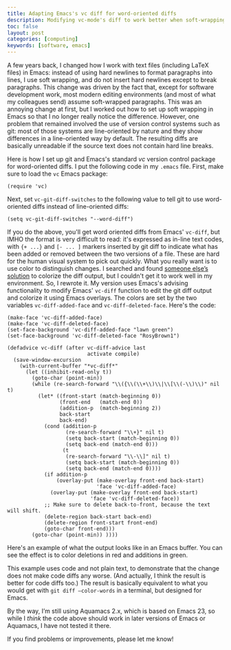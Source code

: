 ```yaml
---
title: Adapting Emacs's vc diff for word-oriented diffs
description: Modifying vc-mode's diff to work better when soft-wrapping
toc: false
layout: post
categories: [computing]
keywords: [software, emacs]
---
```


A few years back, I changed how I work with text files (including LaTeX files) in Emacs: instead of using hard newlines to format paragraphs into lines, I use soft wrapping, and do not insert hard newlines except to break paragraphs.  This change was driven by the fact that, except for software development work, most modern editing environments (and most of what my colleagues send) assume soft-wrapped paragraphs.  This was an annoying change at first, but I worked out how to set up soft wrapping in Emacs so that I no longer really notice the difference.  However, one problem that remained involved the use of version control systems such as git: most of those systems are line-oriented by nature and they show differences in a line-oriented way by default.  The resulting diffs are basically unreadable if the source text does not contain hard line breaks.

Here is how I set up git and Emacs's standard *vc* version control package for word-oriented diffs.  I put the following code in my `.emacs` file.  First, make sure to load the `vc` Emacs package:

```emacs-lisp
(require 'vc)
```

Next, set `vc-git-diff-switches` to the following value to tell git to use word-oriented diffs instead of line-oriented diffs:

```emacs-lisp
(setq vc-git-diff-switches "--word-diff")
```

If you do the above, you'll get word oriented diffs from Emacs' `vc-diff`, but IMHO the format is very difficult to read: it's expressed as in-line text codes, with `{+ ...}` and `[- ... ]` markers inserted by git diff to indicate what has been added or removed between the two versions of a file.  These are hard for the human visual system to pick out quickly.  What you really want is to use color to distinguish changes.  I searched and found [someone else’s solution](https://gist.github.com/syohex/1521407) to colorize the diff output, but I couldn't get it to work well in my environment.  So, I rewrote it.  My version uses Emacs's advising functionality to modify Emacs' `vc-diff` function to edit the git diff output and colorize it using Emacs overlays.  The colors are set by the two variables `vc-diff-added-face` and `vc-diff-deleted-face`.  Here's the code:

```emacs-lisp
(make-face 'vc-diff-added-face)
(make-face 'vc-diff-deleted-face)
(set-face-background 'vc-diff-added-face "lawn green")
(set-face-background 'vc-diff-deleted-face "RosyBrown1")

(defadvice vc-diff (after vc-diff-advice last
                          activate compile)
  (save-window-excursion
    (with-current-buffer "*vc-diff*"
      (let ((inhibit-read-only t))
        (goto-char (point-min))
        (while (re-search-forward "\\({\\(\\+\\)\\|\\[\\(-\\)\\)" nil t)
          (let* ((front-start (match-beginning 0))
                 (front-end   (match-end 0))
                 (addition-p  (match-beginning 2))
                 back-start
                 back-end)
            (cond (addition-p
                   (re-search-forward "\\+}" nil t)
                   (setq back-start (match-beginning 0))
                   (setq back-end (match-end 0)))
                  (t
                   (re-search-forward "\\-\\]" nil t)
                   (setq back-start (match-beginning 0))
                   (setq back-end (match-end 0))))
            (if addition-p
                (overlay-put (make-overlay front-end back-start)
                             'face 'vc-diff-added-face)
              (overlay-put (make-overlay front-end back-start)
                           'face 'vc-diff-deleted-face))
            ;; Make sure to delete back-to-front, because the text will shift.
            (delete-region back-start back-end)
            (delete-region front-start front-end)
            (goto-char front-end)))
        (goto-char (point-min)) ))))
```

Here's an example of what the output looks like in an Emacs buffer.  You can see the effect is to color deletions in red and additions in green. 

This example uses code and not plain text, to demonstrate that the change does not make code diffs any worse. (And actually, I think the result is better for code diffs too.) The result is basically equivalent to what you would get with `git diff —color-words` in a terminal, but designed for Emacs.

By the way, I’m still using Aquamacs 2.x, which is based on Emacs 23, so while I *think* the code above should work in later versions of Emacs or Aquamacs, I have not tested it there.

If you find problems or improvements, please let me know!
